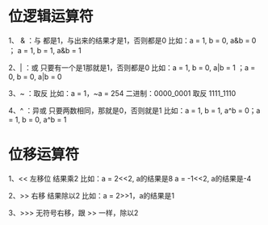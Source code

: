 # 位逻辑运算符

1、 & ：与
都是1，与出来的结果才是1，否则都是0
比如：a = 1, b = 0, a&b = 0 ； a = 1, b = 1, a&b = 1

2、| ：或
只要有一个是1那就是1，否则都是0
比如：a = 1, b = 0, a|b = 1 ；a = 0, b = 0, a|b = 0

3、~ ：取反
比如：a = 1，~a = 254
二进制：0000_0001 取反 1111_1110

4、^ ：异或
只要两数相同，那就是0，否则就是1
比如：a = 1, b = 1, a^b = 0；a = 1, b = 0, a^b = 1


# 位移运算符
1、<< 左移位
结果乘2
比如：a = 2<<2, a的结果是8
a = -1<<2, a的结果是-4

2、>> 右移
结果除以2
比如：a = 2>>1，a的结果是1

3、>>> 无符号右移，跟 >> 一样，除以2


